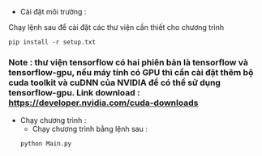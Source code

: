 + Cài đặt môi trường :

Chạy lệnh sau để cài đặt các thư viện cần thiết cho chương trình
```
pip install -r setup.txt
```
### Note : thư viện tensorflow có hai phiên bản là tensorflow và tensorflow-gpu, nếu máy tính có GPU thì cần cài đặt thêm bộ cuda toolkit và cuDNN của NVIDIA để có thể sử dụng tensorflow-gpu. Link download : https://developer.nvidia.com/cuda-downloads

+ Chạy chương trình :
    - Chạy chương trình bằng lệnh sau :
    ```
    python Main.py
    ```
    